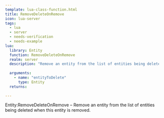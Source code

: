 ```yaml
---
template: lua-class-function.html
title: RemoveDeleteOnRemove
icon: lua-server
tags:
  - lua
  - server
  - needs-verification
  - needs-example
lua:
  library: Entity
  function: RemoveDeleteOnRemove
  realm: server
  description: "Remove an entity from the list of entities being deleted when this entity is removed."
  
  arguments:
    - name: "entityToDelete"
      type: Entity
  returns:
    
---
```


<div class="lua__search__keywords">
Entity:RemoveDeleteOnRemove &#x2013; Remove an entity from the list of entities being deleted when this entity is removed.
</div>
